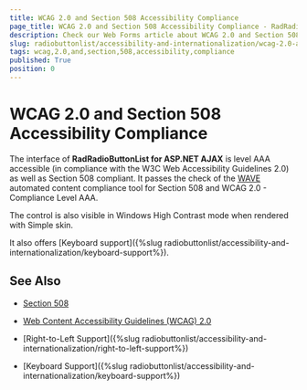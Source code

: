 ```yaml
---
title: WCAG 2.0 and Section 508 Accessibility Compliance
page_title: WCAG 2.0 and Section 508 Accessibility Compliance - RadRadioButtonList
description: Check our Web Forms article about WCAG 2.0 and Section 508 Accessibility Compliance.
slug: radiobuttonlist/accessibility-and-internationalization/wcag-2.0-and-section-508-accessibility-compliance
tags: wcag,2.0,and,section,508,accessibility,compliance
published: True
position: 0
---
```


# WCAG 2.0 and Section 508 Accessibility Compliance

The interface of **RadRadioButtonList for ASP.NET AJAX** is level AAA accessible (in compliance with the W3C Web Accessibility Guidelines 2.0) as well as Section 508 compliant. It passes the check of the [WAVE](http://wave.webaim.org/) automated content compliance tool for Section 508 and WCAG 2.0 - Compliance Level AAA.

The control is also visible in Windows High Contrast mode when rendered with Simple skin.

It also offers [Keyboard support]({%slug radiobuttonlist/accessibility-and-internationalization/keyboard-support%}).

## See Also

 * [Section 508](http://www.section508.gov/)

 * [Web Content Accessibility Guidelines (WCAG) 2.0](https://www.w3.org/TR/WCAG/)

 * [Right-to-Left Support]({%slug radiobuttonlist/accessibility-and-internationalization/right-to-left-support%})

 * [Keyboard Support]({%slug radiobuttonlist/accessibility-and-internationalization/keyboard-support%})
